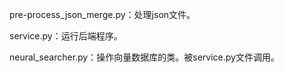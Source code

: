 pre-process_json_merge.py：处理json文件。

service.py：运行后端程序。

neural_searcher.py：操作向量数据库的类。被service.py文件调用。
